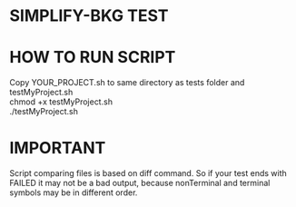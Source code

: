 SIMPLIFY-BKG TEST
===========

HOW TO RUN SCRIPT
===========
Copy YOUR_PROJECT.sh to same directory as tests folder and testMyProject.sh  
chmod +x testMyProject.sh  
./testMyProject.sh  

IMPORTANT
===========
Script comparing files is based on diff command. So if your test ends with FAILED it may not be a bad output, because nonTerminal and terminal symbols may be in different order.
